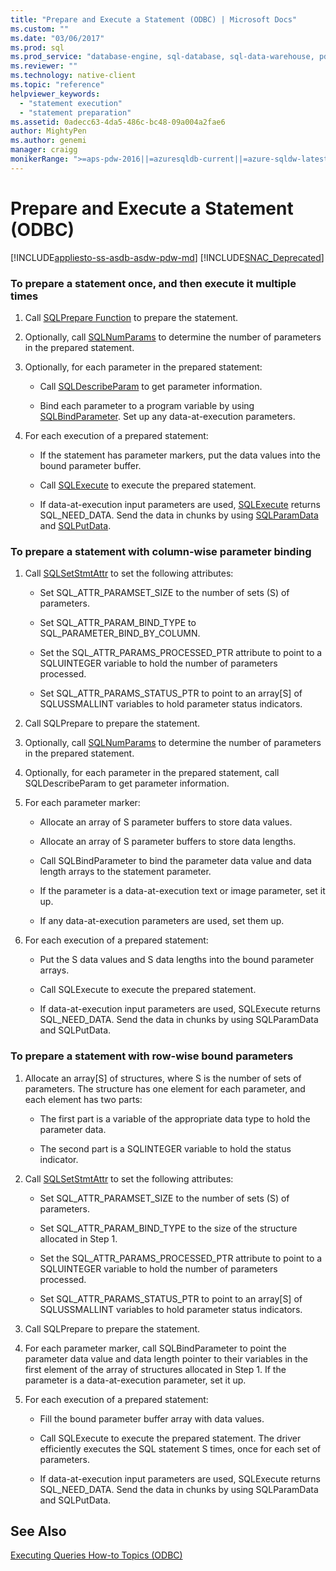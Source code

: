 ```yaml
---
title: "Prepare and Execute a Statement (ODBC) | Microsoft Docs"
ms.custom: ""
ms.date: "03/06/2017"
ms.prod: sql
ms.prod_service: "database-engine, sql-database, sql-data-warehouse, pdw"
ms.reviewer: ""
ms.technology: native-client
ms.topic: "reference"
helpviewer_keywords: 
  - "statement execution"
  - "statement preparation"
ms.assetid: 0adecc63-4da5-486c-bc48-09a004a2fae6
author: MightyPen
ms.author: genemi
manager: craigg
monikerRange: ">=aps-pdw-2016||=azuresqldb-current||=azure-sqldw-latest||>=sql-server-2016||=sqlallproducts-allversions||>=sql-server-linux-2017||=azuresqldb-mi-current"
---
```

# Prepare and Execute a Statement (ODBC)
[!INCLUDE[appliesto-ss-asdb-asdw-pdw-md](../../../includes/appliesto-ss-asdb-asdw-pdw-md.md)]
[!INCLUDE[SNAC_Deprecated](../../../includes/snac-deprecated.md)]

    
### To prepare a statement once, and then execute it multiple times  
  
1.  Call [SQLPrepare Function](https://go.microsoft.com/fwlink/?LinkId=59360) to prepare the statement.  
  
2.  Optionally, call [SQLNumParams](https://go.microsoft.com/fwlink/?LinkId=58404) to determine the number of parameters in the prepared statement.  
  
3.  Optionally, for each parameter in the prepared statement:  
  
    -   Call [SQLDescribeParam](../../../relational-databases/native-client-odbc-api/sqldescribeparam.md) to get parameter information.  
  
    -   Bind each parameter to a program variable by using [SQLBindParameter](../../../relational-databases/native-client-odbc-api/sqlbindparameter.md). Set up any data-at-execution parameters.  
  
4.  For each execution of a prepared statement:  
  
    -   If the statement has parameter markers, put the data values into the bound parameter buffer.  
  
    -   Call [SQLExecute](https://go.microsoft.com/fwlink/?LinkId=58400) to execute the prepared statement.  
  
    -   If data-at-execution input parameters are used, [SQLExecute](https://go.microsoft.com/fwlink/?LinkId=58400) returns SQL_NEED_DATA. Send the data in chunks by using [SQLParamData](https://go.microsoft.com/fwlink/?LinkId=58405) and [SQLPutData](../../../relational-databases/native-client-odbc-api/sqlputdata.md).  
  
### To prepare a statement with column-wise parameter binding  
  
1.  Call [SQLSetStmtAttr](../../../relational-databases/native-client-odbc-api/sqlsetstmtattr.md) to set the following attributes:  
  
    -   Set SQL_ATTR_PARAMSET_SIZE to the number of sets (S) of parameters.  
  
    -   Set SQL_ATTR_PARAM_BIND_TYPE to SQL_PARAMETER_BIND_BY_COLUMN.  
  
    -   Set the SQL_ATTR_PARAMS_PROCESSED_PTR attribute to point to a SQLUINTEGER variable to hold the number of parameters processed.  
  
    -   Set SQL_ATTR_PARAMS_STATUS_PTR to point to an array[S] of SQLUSSMALLINT variables to hold parameter status indicators.  
  
2.  Call SQLPrepare to prepare the statement.  
  
3.  Optionally, call [SQLNumParams](https://go.microsoft.com/fwlink/?LinkId=58404) to determine the number of parameters in the prepared statement.  
  
4.  Optionally, for each parameter in the prepared statement, call SQLDescribeParam to get parameter information.  
  
5.  For each parameter marker:  
  
    -   Allocate an array of S parameter buffers to store data values.  
  
    -   Allocate an array of S parameter buffers to store data lengths.  
  
    -   Call SQLBindParameter to bind the parameter data value and data length arrays to the statement parameter.  
  
    -   If the parameter is a data-at-execution text or image parameter, set it up.  
  
    -   If any data-at-execution parameters are used, set them up.  
  
6.  For each execution of a prepared statement:  
  
    -   Put the S data values and S data lengths into the bound parameter arrays.  
  
    -   Call SQLExecute to execute the prepared statement.  
  
    -   If data-at-execution input parameters are used, SQLExecute returns SQL_NEED_DATA. Send the data in chunks by using SQLParamData and SQLPutData.  
  
### To prepare a statement with row-wise bound parameters  
  
1.  Allocate an array[S] of structures, where S is the number of sets of parameters. The structure has one element for each parameter, and each element has two parts:  
  
    -   The first part is a variable of the appropriate data type to hold the parameter data.  
  
    -   The second part is a SQLINTEGER variable to hold the status indicator.  
  
2.  Call [SQLSetStmtAttr](../../../relational-databases/native-client-odbc-api/sqlsetstmtattr.md) to set the following attributes:  
  
    -   Set SQL_ATTR_PARAMSET_SIZE to the number of sets (S) of parameters.  
  
    -   Set SQL_ATTR_PARAM_BIND_TYPE to the size of the structure allocated in Step 1.  
  
    -   Set the SQL_ATTR_PARAMS_PROCESSED_PTR attribute to point to a SQLUINTEGER variable to hold the number of parameters processed.  
  
    -   Set SQL_ATTR_PARAMS_STATUS_PTR to point to an array[S] of SQLUSSMALLINT variables to hold parameter status indicators.  
  
3.  Call SQLPrepare to prepare the statement.  
  
4.  For each parameter marker, call SQLBindParameter to point the parameter data value and data length pointer to their variables in the first element of the array of structures allocated in Step 1. If the parameter is a data-at-execution parameter, set it up.  
  
5.  For each execution of a prepared statement:  
  
    -   Fill the bound parameter buffer array with data values.  
  
    -   Call SQLExecute to execute the prepared statement. The driver efficiently executes the SQL statement S times, once for each set of parameters.  
  
    -   If data-at-execution input parameters are used, SQLExecute returns SQL_NEED_DATA. Send the data in chunks by using SQLParamData and SQLPutData.  
  
## See Also  
 [Executing Queries How-to Topics &#40;ODBC&#41;](../../../relational-databases/native-client-odbc-how-to/execute-queries/executing-queries-how-to-topics-odbc.md)  
  
  
